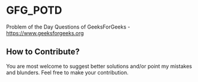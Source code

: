 # GFG_POTD
Problem of the Day Questions of GeeksForGeeks  - https://www.geeksforgeeks.org

## How to Contribute? 

You are most welcome to suggest better solutions and/or point my mistakes and blunders. Feel free to make your contribution.
